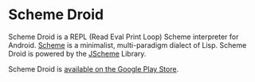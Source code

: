 # Scheme Droid

Scheme Droid is a REPL (Read Eval Print Loop) Scheme interpreter for Android. [Scheme](http://en.wikipedia.org/wiki/Scheme_%28programming_language%29) is a minimalist, multi-paradigm dialect of Lisp. Scheme Droid is powered by the [JScheme](http://jscheme.sourceforge.net/jscheme/main.html) Library.

Scheme Droid is [available on the Google Play Store](https://market.android.com/details?id=net.meltingwax.schemedroid&hl=en).
